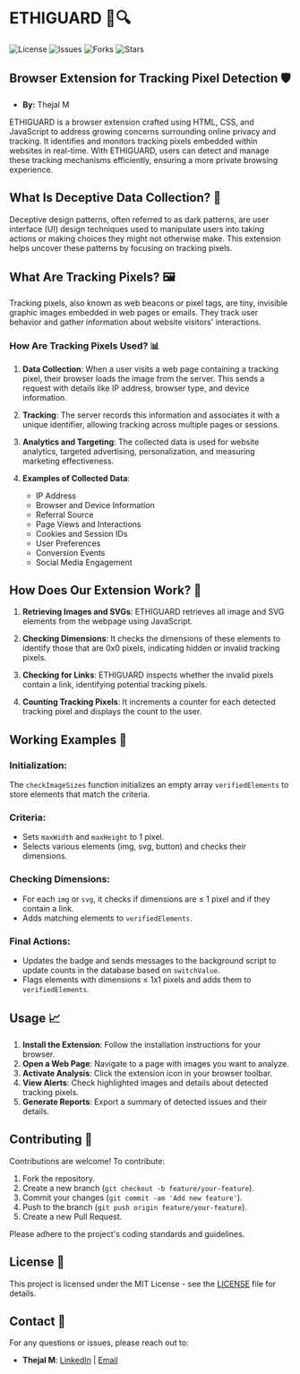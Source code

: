 # ETHIGUARD 🚀🔍

![License](https://img.shields.io/github/license/marcushash/Ethiguard-Dark-Pattern-Buster?style=flat-square)
![Issues](https://img.shields.io/github/issues/marcushash/Ethiguard-Dark-Pattern-Buster?style=flat-square)
![Forks](https://img.shields.io/github/forks/marcushash/Ethiguard-Dark-Pattern-Buster?style=flat-square)
![Stars](https://img.shields.io/github/stars/marcushash/Ethiguard-Dark-Pattern-Buster?style=flat-square)

## Browser Extension for Tracking Pixel Detection 🛡️

- **By:** Thejal M

ETHIGUARD is a browser extension crafted using HTML, CSS, and JavaScript to address growing concerns surrounding online privacy and tracking. It identifies and monitors tracking pixels embedded within websites in real-time. With ETHIGUARD, users can detect and manage these tracking mechanisms efficiently, ensuring a more private browsing experience.

## What Is Deceptive Data Collection? 🤔

Deceptive design patterns, often referred to as dark patterns, are user interface (UI) design techniques used to manipulate users into taking actions or making choices they might not otherwise make. This extension helps uncover these patterns by focusing on tracking pixels.

## What Are Tracking Pixels? 🖼️

Tracking pixels, also known as web beacons or pixel tags, are tiny, invisible graphic images embedded in web pages or emails. They track user behavior and gather information about website visitors' interactions.

### How Are Tracking Pixels Used? 📊

1. **Data Collection**: When a user visits a web page containing a tracking pixel, their browser loads the image from the server. This sends a request with details like IP address, browser type, and device information.

2. **Tracking**: The server records this information and associates it with a unique identifier, allowing tracking across multiple pages or sessions.

3. **Analytics and Targeting**: The collected data is used for website analytics, targeted advertising, personalization, and measuring marketing effectiveness.

4. **Examples of Collected Data**:
   - IP Address
   - Browser and Device Information
   - Referral Source
   - Page Views and Interactions
   - Cookies and Session IDs
   - User Preferences
   - Conversion Events
   - Social Media Engagement

## How Does Our Extension Work? 🔧

1. **Retrieving Images and SVGs**:
   ETHIGUARD retrieves all image and SVG elements from the webpage using JavaScript.

2. **Checking Dimensions**:
   It checks the dimensions of these elements to identify those that are 0x0 pixels, indicating hidden or invalid tracking pixels.

3. **Checking for Links**:
   ETHIGUARD inspects whether the invalid pixels contain a link, identifying potential tracking pixels.

4. **Counting Tracking Pixels**:
   It increments a counter for each detected tracking pixel and displays the count to the user.

## Working Examples 🧩

### Initialization:
The `checkImageSizes` function initializes an empty array `verifiedElements` to store elements that match the criteria.

### Criteria:
- Sets `maxWidth` and `maxHeight` to 1 pixel.
- Selects various elements (img, svg, button) and checks their dimensions.

### Checking Dimensions:
- For each `img` or `svg`, it checks if dimensions are ≤ 1 pixel and if they contain a link.
- Adds matching elements to `verifiedElements`.

### Final Actions:
- Updates the badge and sends messages to the background script to update counts in the database based on `switchValue`.
- Flags elements with dimensions ≤ 1x1 pixels and adds them to `verifiedElements`.

## Usage 📈

1. **Install the Extension**: Follow the installation instructions for your browser.
2. **Open a Web Page**: Navigate to a page with images you want to analyze.
3. **Activate Analysis**: Click the extension icon in your browser toolbar.
4. **View Alerts**: Check highlighted images and details about detected tracking pixels.
5. **Generate Reports**: Export a summary of detected issues and their details.

## Contributing 🤝

Contributions are welcome! To contribute:
1. Fork the repository.
2. Create a new branch (`git checkout -b feature/your-feature`).
3. Commit your changes (`git commit -am 'Add new feature'`).
4. Push to the branch (`git push origin feature/your-feature`).
5. Create a new Pull Request.

Please adhere to the project's coding standards and guidelines.

## License 📜

This project is licensed under the MIT License - see the [LICENSE](https://github.com/marcushash/Ethiguard-Dark-Pattern-Buster/blob/main/LICENSE) file for details.

## Contact 📧

For any questions or issues, please reach out to:

- **Thejal M**: [LinkedIn](https://www.linkedin.com/in/thejal-murali-a4a014282/) | [Email](mailto:vv2004thejal@gmail.com)
